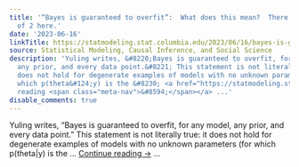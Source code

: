 ```yaml
---
title: '“Bayes is guaranteed to overfit”:  What does this mean?  There’s a factor
  of 2 here.'
date: '2023-06-16'
linkTitle: https://statmodeling.stat.columbia.edu/2023/06/16/bayes-is-guaranteed-to-overfit-what-does-this-mean-theres-a-factor-of-2-here/
source: Statistical Modeling, Causal Inference, and Social Science
description: 'Yuling writes, &#8220;Bayes is guaranteed to overfit, for any model,
  any prior, and every data point.&#8221; This statement is not literally true: it
  does not hold for degenerate examples of models with no unknown parameters (for
  which p(theta&#124;y) is the &#8230; <a href="https://statmodeling.stat.columbia.edu/2023/06/16/bayes-is-guaranteed-to-overfit-what-does-this-mean-theres-a-factor-of-2-here/">Continue
  reading <span class="meta-nav">&#8594;</span></a> ...'
disable_comments: true
---
```

Yuling writes, &#8220;Bayes is guaranteed to overfit, for any model, any prior, and every data point.&#8221; This statement is not literally true: it does not hold for degenerate examples of models with no unknown parameters (for which p(theta&#124;y) is the &#8230; <a href="https://statmodeling.stat.columbia.edu/2023/06/16/bayes-is-guaranteed-to-overfit-what-does-this-mean-theres-a-factor-of-2-here/">Continue reading <span class="meta-nav">&#8594;</span></a> ...